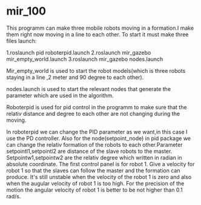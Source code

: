 # mir_100

This programm can make three mobile robots moving in a formation.I make them right now moving in a line to each other.
To start it must make three files launch:


1.roslaunch pid roboterpid.launch
2.roslaunch mir_gazebo mir_empty_world.launch
3.roslaunch mir_gazebo nodes.launch



Mir_empty_world is used to start the robot models(which is three robots staying in a line ,2 meter and 90 degree to each other).


nodes.launch is used to start the relevant nodes that generate the parameter which are used in the algorithm. 


Roboterpid is used for pid control in the programm to make sure that the relativ distance and degree to each other are not changing during the moving.


In roboterpid we can change the PID parameter as we want,in this case I use the PD controller. Also for the node(setpoint_node) in pid package we can change the relativ formation of the robots to each other.Parameter setpointl1,setpointl2 are distance of the slave robots to the master. Setpointw1,setpointw2 are the relativ degree which written in radian in absolute coordinate. 
The first control panel is for robot 1. Give a velocity for robot 1 so that the slaves can follow the master and the formation can produce. It's still unstable when the velocity of the robot 1 is zero and also when the augular velocity of robot 1 is too high. For the precision of the motion the angular velocity of robot 1 is better to be not higher than 0.1 rad/s.
